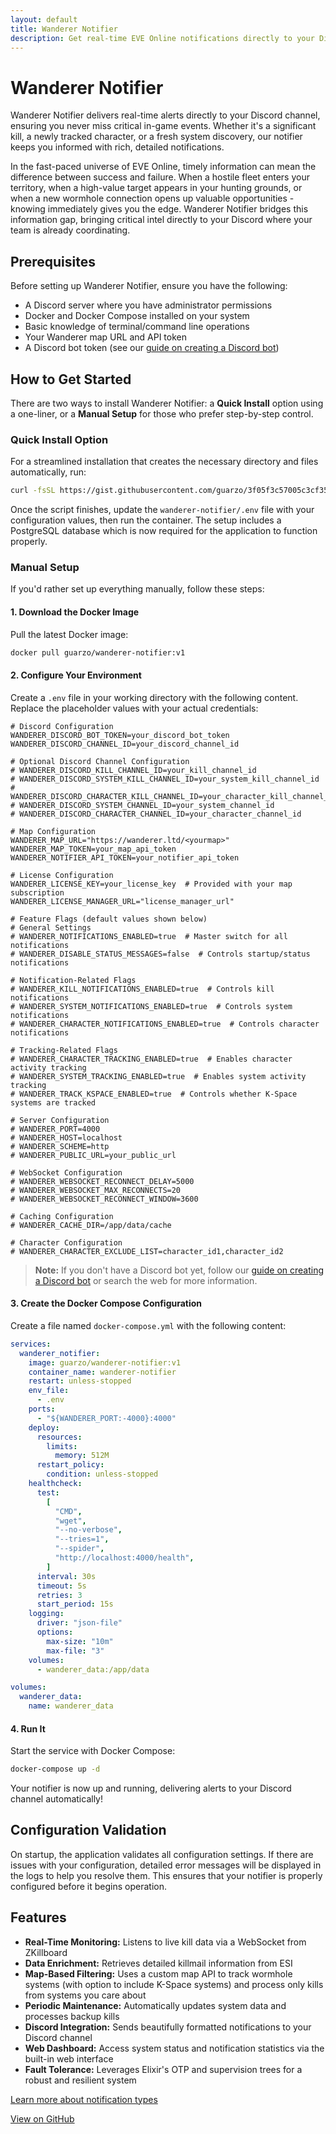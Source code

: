 ```yaml
---
layout: default
title: Wanderer Notifier
description: Get real-time EVE Online notifications directly to your Discord channel
---
```


# Wanderer Notifier

Wanderer Notifier delivers real-time alerts directly to your Discord channel, ensuring you never miss critical in-game events. Whether it's a significant kill, a newly tracked character, or a fresh system discovery, our notifier keeps you informed with rich, detailed notifications.

In the fast-paced universe of EVE Online, timely information can mean the difference between success and failure. When a hostile fleet enters your territory, when a high-value target appears in your hunting grounds, or when a new wormhole connection opens up valuable opportunities - knowing immediately gives you the edge. Wanderer Notifier bridges this information gap, bringing critical intel directly to your Discord where your team is already coordinating.

## Prerequisites

Before setting up Wanderer Notifier, ensure you have the following:

- A Discord server where you have administrator permissions
- Docker and Docker Compose installed on your system
- Basic knowledge of terminal/command line operations
- Your Wanderer map URL and API token
- A Discord bot token (see our [guide on creating a Discord bot](https://gist.github.com/guarzo/a4d238b932b6a168ad1c5f0375c4a561))

## How to Get Started

There are two ways to install Wanderer Notifier: a **Quick Install** option using a one-liner, or a **Manual Setup** for those who prefer step-by-step control.

### Quick Install Option

For a streamlined installation that creates the necessary directory and files automatically, run:

```bash
curl -fsSL https://gist.githubusercontent.com/guarzo/3f05f3c57005c3cf3585869212caecfe/raw/wanderer-notifier-setup.sh | bash
```

Once the script finishes, update the `wanderer-notifier/.env` file with your configuration values, then run the container. The setup includes a PostgreSQL database which is now required for the application to function properly.

### Manual Setup

If you'd rather set up everything manually, follow these steps:

#### 1. Download the Docker Image

Pull the latest Docker image:

```bash
docker pull guarzo/wanderer-notifier:v1
```

#### 2. Configure Your Environment

Create a `.env` file in your working directory with the following content. Replace the placeholder values with your actual credentials:

```dotenv
# Discord Configuration
WANDERER_DISCORD_BOT_TOKEN=your_discord_bot_token
WANDERER_DISCORD_CHANNEL_ID=your_discord_channel_id

# Optional Discord Channel Configuration
# WANDERER_DISCORD_KILL_CHANNEL_ID=your_kill_channel_id
# WANDERER_DISCORD_SYSTEM_KILL_CHANNEL_ID=your_system_kill_channel_id
# WANDERER_DISCORD_CHARACTER_KILL_CHANNEL_ID=your_character_kill_channel_id
# WANDERER_DISCORD_SYSTEM_CHANNEL_ID=your_system_channel_id
# WANDERER_DISCORD_CHARACTER_CHANNEL_ID=your_character_channel_id

# Map Configuration
WANDERER_MAP_URL="https://wanderer.ltd/<yourmap>"
WANDERER_MAP_TOKEN=your_map_api_token
WANDERER_NOTIFIER_API_TOKEN=your_notifier_api_token

# License Configuration
WANDERER_LICENSE_KEY=your_license_key  # Provided with your map subscription
WANDERER_LICENSE_MANAGER_URL="license_manager_url"

# Feature Flags (default values shown below)
# General Settings
# WANDERER_NOTIFICATIONS_ENABLED=true  # Master switch for all notifications
# WANDERER_DISABLE_STATUS_MESSAGES=false  # Controls startup/status notifications

# Notification-Related Flags
# WANDERER_KILL_NOTIFICATIONS_ENABLED=true  # Controls kill notifications
# WANDERER_SYSTEM_NOTIFICATIONS_ENABLED=true  # Controls system notifications
# WANDERER_CHARACTER_NOTIFICATIONS_ENABLED=true  # Controls character notifications

# Tracking-Related Flags
# WANDERER_CHARACTER_TRACKING_ENABLED=true  # Enables character activity tracking
# WANDERER_SYSTEM_TRACKING_ENABLED=true  # Enables system activity tracking
# WANDERER_TRACK_KSPACE_ENABLED=true  # Controls whether K-Space systems are tracked

# Server Configuration
# WANDERER_PORT=4000
# WANDERER_HOST=localhost
# WANDERER_SCHEME=http
# WANDERER_PUBLIC_URL=your_public_url

# WebSocket Configuration
# WANDERER_WEBSOCKET_RECONNECT_DELAY=5000
# WANDERER_WEBSOCKET_MAX_RECONNECTS=20
# WANDERER_WEBSOCKET_RECONNECT_WINDOW=3600

# Caching Configuration
# WANDERER_CACHE_DIR=/app/data/cache

# Character Configuration
# WANDERER_CHARACTER_EXCLUDE_LIST=character_id1,character_id2
```

> **Note:** If you don't have a Discord bot yet, follow our [guide on creating a Discord bot](https://gist.github.com/guarzo/a4d238b932b6a168ad1c5f0375c4a561) or search the web for more information.

#### 3. Create the Docker Compose Configuration

Create a file named `docker-compose.yml` with the following content:

```yaml
services:
  wanderer_notifier:
    image: guarzo/wanderer-notifier:v1
    container_name: wanderer-notifier
    restart: unless-stopped
    env_file:
      - .env
    ports:
      - "${WANDERER_PORT:-4000}:4000"
    deploy:
      resources:
        limits:
          memory: 512M
      restart_policy:
        condition: unless-stopped
    healthcheck:
      test:
        [
          "CMD",
          "wget",
          "--no-verbose",
          "--tries=1",
          "--spider",
          "http://localhost:4000/health",
        ]
      interval: 30s
      timeout: 5s
      retries: 3
      start_period: 15s
    logging:
      driver: "json-file"
      options:
        max-size: "10m"
        max-file: "3"
    volumes:
      - wanderer_data:/app/data

volumes:
  wanderer_data:
    name: wanderer_data
```

#### 4. Run It

Start the service with Docker Compose:

```bash
docker-compose up -d
```

Your notifier is now up and running, delivering alerts to your Discord channel automatically!

## Configuration Validation

On startup, the application validates all configuration settings. If there are issues with your configuration, detailed error messages will be displayed in the logs to help you resolve them. This ensures that your notifier is properly configured before it begins operation.

## Features

- **Real-Time Monitoring:** Listens to live kill data via a WebSocket from ZKillboard
- **Data Enrichment:** Retrieves detailed killmail information from ESI
- **Map-Based Filtering:** Uses a custom map API to track wormhole systems (with option to include K-Space systems) and process only kills from systems you care about
- **Periodic Maintenance:** Automatically updates system data and processes backup kills
- **Discord Integration:** Sends beautifully formatted notifications to your Discord channel
- **Web Dashboard:** Access system status and notification statistics via the built-in web interface
- **Fault Tolerance:** Leverages Elixir's OTP and supervision trees for a robust and resilient system

[Learn more about notification types](./notifications.html)

[View on GitHub](https://github.com/guarzo/wanderer-notifier)
